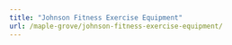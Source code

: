 ```yaml
---
title: "Johnson Fitness Exercise Equipment"
url: /maple-grove/johnson-fitness-exercise-equipment/
---
```

